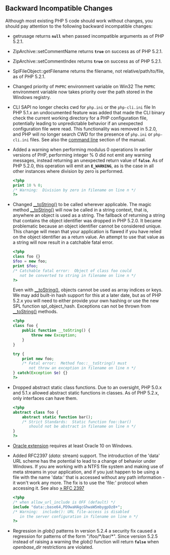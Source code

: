 Backward Incompatible Changes
-----------------------------

Although most existing PHP 5 code should work without changes, you
should pay attention to the following backward incompatible changes:

-   <span class="simpara"> <span class="function">getrusage</span>
    returns **`null`** when passed incompatible arguments as of PHP
    5.2.1. </span>
-   <span class="simpara"> <span
    class="function">ZipArchive::setCommentName</span> returns
    **`true`** on success as of PHP 5.2.1. </span>
-   <span class="simpara"> <span
    class="function">ZipArchive::setCommentIndex</span> returns
    **`true`** on success as of PHP 5.2.1. </span>
-   <span class="simpara"> <span
    class="function">SplFileObject::getFilename</span> returns the
    filename, not relative/path/to/file, as of PHP 5.2.1. </span>
-   <span class="simpara"> Changed priority of `PHPRC` environment
    variable on Win32 </span> <span class="simpara"> The `PHPRC`
    environment variable now takes priority over the path stored in the
    Windows registry. </span>
-   <span class="simpara"> CLI SAPI no longer checks cwd for `php.ini`
    or the `php-cli.ini` file </span> <span class="simpara"> In PHP
    5.1.x an undocumented feature was added that made the CLI binary
    check the current working directory for a PHP configuration file,
    potentially leading to unpredictable behavior if an unexpected
    configuration file were read. This functionality was removed in
    5.2.0, and PHP will no longer search CWD for the presence of
    `php.ini` or `php-cli.ini` files. See also the
    <a href="/features/commandline.html" class="link">command line</a>
    section of the manual. </span>
-   <span class="simpara"> Added a warning when performing modulus 0
    operations </span> <span class="simpara"> In earlier versions of
    PHP, performing integer % 0 did not emit any warning messages,
    instead returning an unexpected return value of **`false`**. As of
    PHP 5.2.0, this operation will emit an **`E_WARNING`**, as is the
    case in all other instances where division by zero is performed.
    </span>
    ``` php
    <?php
    print 10 % 0;
    /* Warning:  Division by zero in filename on line n */
    ?>
    ```
-   <span class="simpara"> Changed
    <a href="/language/oop5/magic.html#object.tostring" class="link">__toString()</a>
    to be called wherever applicable. </span> <span class="simpara"> The
    magic method
    <a href="/language/oop5/magic.html#object.tostring" class="link">__toString()</a>
    will now be called in a string context, that is, anywhere an object
    is used as a string. </span> <span class="simpara"> The fallback of
    returning a string that contains the object identifier was dropped
    in PHP 5.2.0. It became problematic because an object identifier
    cannot be considered unique. This change will mean that your
    application is flawed if you have relied on the object identifier as
    a return value. An attempt to use that value as a string will now
    result in a catchable fatal error. </span>
    ``` php
    <?php
    class foo {}
    $foo = new foo;
    print $foo;
    /* Catchable fatal error:  Object of class foo could
       not be converted to string in filename on line n */
    ?>
    ```

    <span class="simpara"> Even with
    <a href="/language/oop5/magic.html#object.tostring" class="link">__toString()</a>,
    objects cannot be used as array indices or keys. We may add built-in
    hash support for this at a later date, but as of PHP 5.2.x you will
    need to either provide your own hashing or use the new SPL function
    <span class="function">spl\_object\_hash</span>. </span> <span
    class="simpara"> Exceptions can not be thrown from
    <a href="/language/oop5/magic.html#object.tostring" class="link">__toString()</a>
    methods. </span>
    ``` php
    <?php
    class foo {
        public function __toString() {
            throw new Exception;
        }
    }

    try {
        print new foo;
        /* Fatal error:  Method foo::__toString() must
           not throw an exception in filename on line n */
    } catch(Exception $e) {}
    ?>
    ```
-   <span class="simpara"> Dropped abstract static class functions.
    </span> <span class="simpara"> Due to an oversight, PHP 5.0.x and
    5.1.x allowed abstract static functions in classes. As of PHP 5.2.x,
    only interfaces can have them. </span>
    ``` php
    <?php
    abstract class foo {
        abstract static function bar();
        /* Strict Standards:  Static function foo::bar()
           should not be abstract in filename on line n */
    }
    ?>
    ```
-   <span class="simpara">
    <a href="/book/oci8.html#OCI8%20Functions" class="link">Oracle extension</a>
    requires at least Oracle 10 on Windows. </span>
-   <span class="simpara"> Added RFC2397 (*data:* stream) support.
    </span> <span class="simpara"> The introduction of the 'data' URL
    scheme has the potential to lead to a change of behavior under
    Windows. If you are working with a NTFS file system and making use
    of meta streams in your application, and if you just happen to be
    using a file with the name 'data:' that is accessed without any path
    information - it won't work any more. The fix is to use the 'file:'
    protocol when accessing it. </span> <span class="simpara"> See also
    <a href="http://www.faqs.org/rfcs/rfc2397" class="link external">» RFC 2397</a>
    </span>
    ``` php
    <?php
    /* when allow_url_include is OFF (default) */
    include "data:;base64,PD9waHAgcGhwaW5mbygpOz8+";
    /* Warning:  include(): URL file-access is disabled
       in the server configuration in filename on line n */
    ?>
    ```
-   <span class="simpara"> Regression in *glob()* patterns </span> <span
    class="simpara"> In version 5.2.4 a security fix caused a regression
    for patterns of the form "/foo/\*/bar/\*". Since version 5.2.5
    instead of raising a warning the *glob()* function will return
    **`false`** when *openbase\_dir* restrictions are violated. </span>

